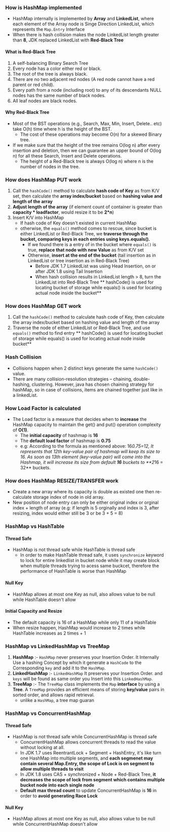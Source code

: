 ### How is HashMap implemented
- HashMap internally is implemented by **Array** and **LinkedList**, where each element of the Array node is Singe  Direction LinkedList, which represents the `Map.Entry` Interface
- When there is hash collision makes the node LinkedList length greater than **8**, JDK replaced LinkedList with **Red-Black Tree**
#### What is Red-Black Tree
1. A self-balancing Binary Search Tree 
2. Every node has a color either red or black.
3. The root of the tree is always black.
4. There are no two adjacent red nodes (A red node cannot have a red parent or red child).
5. Every path from a node (including root) to any of its descendants NULL nodes has the same number of black nodes.
6. All leaf nodes are black nodes.
#### Why Red-Black Tree
- Most of the BST operations (e.g., Search, Max, Min, Insert, Delete.. etc) take O(h) time where h is the height of the BST. 
	- The cost of these operations may become O(n) for a skewed Binary tree. 
- If we make sure that the height of the tree remains O(log n) after every insertion and deletion, then we can guarantee an upper bound of O(log n) for all these Search, Insert and Delete operations. 
	- The height of a Red-Black tree is always O(log n) where n is the number of nodes in the tree.
### How does HashMap PUT work
1. Call the `hashCode()` method to calculate **hash code of Key** as from K/V set, then calculate the **array index/bucket** based on **hashing value and length of the array**
2. **Adjust length of the array** (if element count of container is greater than **capacity * loadfactor**, would resize it to be **2*n**)
3. Insert K/V into HashMap
	- If hash code of Key doesn't existed in current HashMap
	- otherwise, the `equals()` method comes to rescue, since bucket is either LinkedList or Red-Black Tree, we **traverse through the bucket, comparing keys in each entries using keys.equals().**
		- If we found there is a entry of in the bucket where `equals()` is true, **replace that node with new Value** as from K/V set
		- Otherwise, **insert at the end of the bucket** (tail insertion as in LinkedList or tree insertion as in Red-Black Tree)
			- Before JDK 1.7 LinkedList was using Head Insertion, on or after JDK 1.8 using Tail Insertion
			- When hash collision results in LinkedList length > 8, turn the LinkedList into Red-Black Tree
** hashCode() is used for locating bucket of storage while equals() is used for locating actual node inside the bucket**
### How does HashMap GET work
1. Call the `hashCode()` method to calculate hash code of Key, then calculate the array index/bucket based on hashing value and length of the array
2. Traverse the node of either LinkedList or Red-Black Tree, and use `equals()` method to find entry
** hashCode() is used for locating bucket of storage while equals() is used for locating actual node inside bucket**
### Hash Collision
- Collisions happen when 2 distinct keys generate the same `hashCode()` value.
- There are many collision-resolution strategies – chaining, double-hashing, clustering. However, java has chosen chaining strategy for hashMap, so in case of collisions, items are chained together just like in a linkedList.
### How Load Factor is calculated
- The Load factor is a measure that decides when to **increase** the HashMap capacity to maintain the get() and put() operation complexity of **O(1)**.
	- The **initial capacity** of hashmap is **16**
	- The **default load factor** of hashmap is **0.75**
	- e.g: According to the formula as mentioned above: 16*0.75=12, It represents that 12th  key-value pair of hashmap will keep its size to 16. As soon as 13th element (key-value pair) will come into the Hashmap, it will increase its size from default  **16**  buckets to  **2*16  = 32**  buckets.
### How does HashMap RESIZE/TRANSFER work
- Create a new array where its capacity is double as existed one then re-calculate storage index of node in old array.
- New position of node entry can only be either original index or orginal index + length of array (e.g: if length is 5 orginally and index is 3, after resizing, index would either still be 3 or be 3 + 5 = 8)
### HashMap vs HashTable
#### Thread Safe
- HashMap is not thread safe while HashTable is thread safe
	- In order to make HashTable thread safe, it uses `synchronize` keyword to lock for entire linkedlist in bucket node while it may create block when multiple threads trying to acess same buckcet, therefore the performance of HashTable is worse than HashMap
#### Null Key
- HashMap allows at most one Key as null, also allows value to be null while HashTable doesn't allow
#### Initial Capacity and Resize
- The default capacity is 16 of a HashMap while only 11 of a HashTable
- When resize happen, HashMap would increase to 2 times while HashTable increases as 2 times + 1
### HashMap vs LinkedHashMap vs TreeMap
1.  **HashMap**  :-  `HashMap`  never preserves your Insertion Order. It Internally Use a hashing Concept by which it generate a  `HashCode`  to the Corresponding  `key`  and add it to the  `HashMap`.
2.  **LinkedHashMap**  :-  `LinkedHashMap`  It preserves your Insertion Order. and  `keys`  will be found as same order you Insert into this  `LinkedHashMap`.
3.  **TreeMap**  :- The  `TreeMap`  class implements the  `Map`  **interface**  by using a  **Tree**. A  `TreeMap`  provides an efficient means of storing  **key/value**  pairs in sorted order, and allows rapid retrieval.
	- unlike a `HashMap`, a tree map guaran
### HashMap vs ConcurrentHashMap
#### Thread Safe
- HashMap is not thread safe while ConcurrentHashMap is thread safe
	- ConcurrentHashMap allows concurrent threads to read the value without locking at all.
	- In JDK 1.7 uses ReentrantLock + Segment + HashEntry, it's like turn one HashMap into multiple segments, and **each segmenet may contain several Map.Entry, the scope of Lock is on segment to allow multiple threads to visit**
	- In JDK 1.8 uses CAS + synchronized + Node + Red-Black Tree, **it decreases the scope of lock from segment which contains multiple bucket node into each single node**
	- **Default max thread count** to update ConcurrentHashMap is **16** in order to **avoid generating Race Lock**
#### Null Key
- HashMap allows at most one Key as null, also allows value to be null while ConcurrentHashMap doesn't allow



<!--stackedit_data:
eyJoaXN0b3J5IjpbMTA3NjEzNDgzOF19
-->